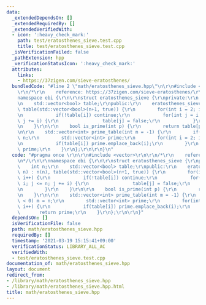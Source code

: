 ```yaml
---
data:
  _extendedDependsOn: []
  _extendedRequiredBy: []
  _extendedVerifiedWith:
  - icon: ':heavy_check_mark:'
    path: test/eratosthenes_sieve.test.cpp
    title: test/eratosthenes_sieve.test.cpp
  _isVerificationFailed: false
  _pathExtension: hpp
  _verificationStatusIcon: ':heavy_check_mark:'
  attributes:
    links:
    - https://37zigen.com/sieve-eratosthenes/
  bundledCode: "#line 2 \"math/eratosthenes_sieve.hpp\"\n\r\n#include <vector>\r\n\
    \r\n/*\r\n    reference: https://37zigen.com/sieve-eratosthenes/\r\n*/\r\n\r\n\
    namespace ebi {\r\n\r\nstruct eratosthenes_sieve {\r\nprivate:\r\n    int n;\r\
    \n    std::vector<bool> table;\r\npublic:\r\n    eratosthenes_sieve(int n) : n(n),\
    \ table(std::vector<bool>(n+1, true)) {\r\n        for(int i = 2; i<=n; i++) {\r\
    \n            if(!table[i]) continue;\r\n            for(int j = i + i; j <= n;\
    \ j += i) {\r\n                table[j] = false;\r\n            }\r\n        }\r\
    \n    }\r\n\r\n    bool is_prime(int p) {\r\n        return table[p];\r\n    }\r\
    \n\r\n    std::vector<int> prime_table(int m = -1) {\r\n        if(m < 0) m =\
    \ n;\r\n        std::vector<int> prime;\r\n        for(int i = 2; i<=m; i++) {\r\
    \n            if(table[i]) prime.emplace_back(i);\r\n        }\r\n        return\
    \ prime;\r\n    }\r\n};\r\n\r\n}\n"
  code: "#pragma once \r\n\r\n#include <vector>\r\n\r\n/*\r\n    reference: https://37zigen.com/sieve-eratosthenes/\r\
    \n*/\r\n\r\nnamespace ebi {\r\n\r\nstruct eratosthenes_sieve {\r\nprivate:\r\n\
    \    int n;\r\n    std::vector<bool> table;\r\npublic:\r\n    eratosthenes_sieve(int\
    \ n) : n(n), table(std::vector<bool>(n+1, true)) {\r\n        for(int i = 2; i<=n;\
    \ i++) {\r\n            if(!table[i]) continue;\r\n            for(int j = i +\
    \ i; j <= n; j += i) {\r\n                table[j] = false;\r\n            }\r\
    \n        }\r\n    }\r\n\r\n    bool is_prime(int p) {\r\n        return table[p];\r\
    \n    }\r\n\r\n    std::vector<int> prime_table(int m = -1) {\r\n        if(m\
    \ < 0) m = n;\r\n        std::vector<int> prime;\r\n        for(int i = 2; i<=m;\
    \ i++) {\r\n            if(table[i]) prime.emplace_back(i);\r\n        }\r\n \
    \       return prime;\r\n    }\r\n};\r\n\r\n}"
  dependsOn: []
  isVerificationFile: false
  path: math/eratosthenes_sieve.hpp
  requiredBy: []
  timestamp: '2021-03-19 15:15:41+09:00'
  verificationStatus: LIBRARY_ALL_AC
  verifiedWith:
  - test/eratosthenes_sieve.test.cpp
documentation_of: math/eratosthenes_sieve.hpp
layout: document
redirect_from:
- /library/math/eratosthenes_sieve.hpp
- /library/math/eratosthenes_sieve.hpp.html
title: math/eratosthenes_sieve.hpp
---
```

